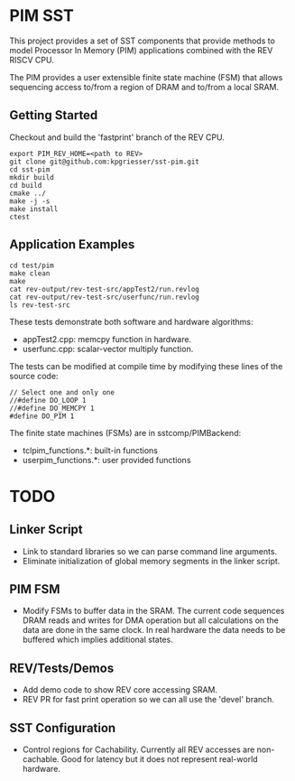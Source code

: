 # PIM SST

This project provides a set of SST components that provide methods to model Processor In Memory (PIM) applications combined with the REV RISCV CPU.

The PIM provides a user extensible finite state machine (FSM) that allows sequencing access to/from a region of DRAM and to/from a local SRAM.


## Getting Started

Checkout and build the 'fastprint' branch of the REV CPU.

```
export PIM_REV_HOME=<path to REV>
git clone git@github.com:kpgriesser/sst-pim.git
cd sst-pim
mkdir build
cd build
cmake ../
make -j -s
make install
ctest
```

## Application Examples

```
cd test/pim
make clean
make
cat rev-output/rev-test-src/appTest2/run.revlog
cat rev-output/rev-test-src/userfunc/run.revlog
ls rev-test-src
```

These tests demonstrate both software and hardware algorithms:
- appTest2.cpp: memcpy function in hardware.
- userfunc.cpp: scalar-vector multiply function.

The tests can be modified at compile time by modifying these lines of the source code:
```
// Select one and only one
//#define DO_LOOP 1
//#define DO_MEMCPY 1
#define DO_PIM 1
```

The finite state machines (FSMs) are in sstcomp/PIMBackend:
- tclpim_functions.*: built-in functions
- userpim_functions.*: user provided functions

# TODO

## Linker Script
- Link to standard libraries so we can parse command line arguments.
- Eliminate initialization of global memory segments in the linker script.

## PIM FSM
- Modify FSMs to buffer data in the SRAM. The current code sequences DRAM reads and writes for DMA operation but all calculations on the data are done in the same clock. In real hardware the data needs to be buffered which implies additional states.

## REV/Tests/Demos
- Add demo code to show REV core accessing SRAM.
- REV PR for fast print operation so we can all use the 'devel' branch.

## SST Configuration
- Control regions for Cachability. Currently all REV accesses are non-cachable. Good for latency but it does not represent real-world hardware.

